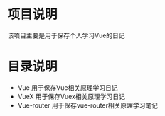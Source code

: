 # 项目说明

该项目主要是用于保存个人学习Vue的日记

# 目录说明
- Vue 用于保存Vue相关原理学习日记
- VueX 用于保存Vuex相关原理学习日记
- Vue-router 用于保存vue-router相关原理学习笔记 

